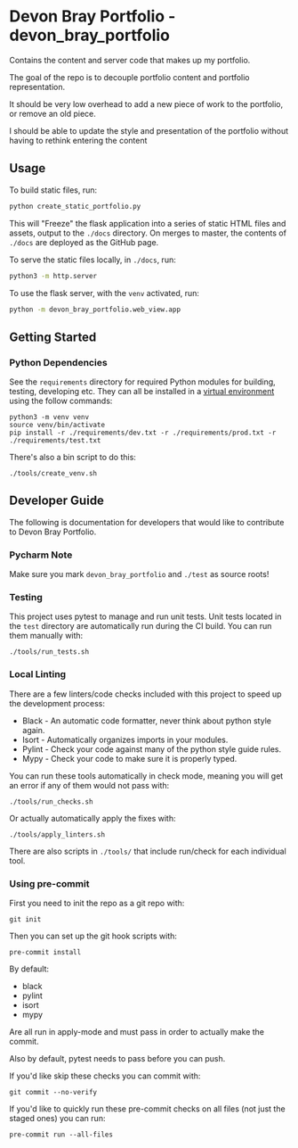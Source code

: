 # Devon Bray Portfolio - devon_bray_portfolio 

Contains the content and server code that makes up my portfolio.

The goal of the repo is to decouple portfolio content and portfolio representation.

It should be very low overhead to add a new piece of work to the portfolio, or remove an old piece.

I should be able to update the style and presentation of the portfolio without having to rethink entering the content 


## Usage

To build static files, run:

```bash
python create_static_portfolio.py
```

This will "Freeze" the flask application into a series of static HTML files and assets, output
to the `./docs` directory. On merges to master, the contents of `./docs` are deployed as the
GitHub page.

To serve the static files locally, in `./docs`, run:

```bash
python3 -m http.server
```

To use the flask server, with the `venv` activated, run:

```bash
python -m devon_bray_portfolio.web_view.app
```

## Getting Started

### Python Dependencies

See the `requirements` directory for required Python modules for building, testing, developing etc.
They can all be installed in a [virtual environment](https://docs.python.org/3/library/venv.html) 
using the follow commands:

```
python3 -m venv venv
source venv/bin/activate
pip install -r ./requirements/dev.txt -r ./requirements/prod.txt -r ./requirements/test.txt
```

There's also a bin script to do this:

```
./tools/create_venv.sh
```


## Developer Guide

The following is documentation for developers that would like to contribute
to Devon Bray Portfolio.

### Pycharm Note

Make sure you mark `devon_bray_portfolio` and `./test` as source roots!

### Testing

This project uses pytest to manage and run unit tests. Unit tests located in the `test` directory 
are automatically run during the CI build. You can run them manually with:

```
./tools/run_tests.sh
```

### Local Linting

There are a few linters/code checks included with this project to speed up the development process:

* Black - An automatic code formatter, never think about python style again.
* Isort - Automatically organizes imports in your modules.
* Pylint - Check your code against many of the python style guide rules.
* Mypy - Check your code to make sure it is properly typed.

You can run these tools automatically in check mode, meaning you will get an error if any of them
would not pass with:

```
./tools/run_checks.sh
```

Or actually automatically apply the fixes with:

```
./tools/apply_linters.sh
```

There are also scripts in `./tools/` that include run/check for each individual tool.


### Using pre-commit

First you need to init the repo as a git repo with:

```
git init
```

Then you can set up the git hook scripts with:

```
pre-commit install
```

By default:

* black
* pylint
* isort
* mypy

Are all run in apply-mode and must pass in order to actually make the commit.

Also by default, pytest needs to pass before you can push.

If you'd like skip these checks you can commit with:

```
git commit --no-verify
```

If you'd like to quickly run these pre-commit checks on all files (not just the staged ones) you
can run:

```
pre-commit run --all-files
```

